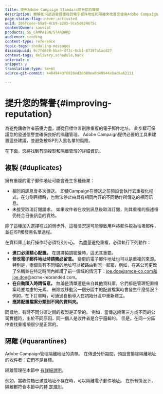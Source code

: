 ```yaml
---
title: 使用Adobe Campaign Standard提升您的聲譽
description: 瞭解如何透過管理重複的電子郵件地址和隔離來改善您使用Adobe Campaign Standard的聲譽。
page-status-flag: never-activated
uuid: 286fceee-65a9-4cb9-b205-9ce5d024675c
contentOwner: sauviat
products: SG_CAMPAIGN/STANDARD
audience: sending
content-type: reference
topic-tags: sheduling-messages
discoiquuid: 9c7fd670-bba9-4f3c-8cb1-87397a1acd27
context-tags: delivery,schedule,back
internal: n
snippet: y
translation-type: tm+mt
source-git-commit: 44049443f8028ed26089ee0d49944ebac6a62111

---
```



# 提升您的聲譽{#improving-reputation}

為避免讓收件者筋疲力盡，請從目標位置刪除重複的電子郵件地址。 此步驟可保護您的發送信譽並確保良好的隔離管理。 Adobe Campaign提供必要的工具來建置這些建議，並避免被ISP列入黑名單的風險。

在下面，您將找到有關複製和隔離管理的詳細資訊。

## 複製 {#duplicates}

擁有重複的電子郵件地址可能會產生多種後果：
* 相同的訊息會多次傳送。 即使Campaign在傳送之前預設會執行去重複化程式，在分割目標時，也無法停止由具有相同內容的不同動作所傳送的相同訊息。
* 未接受取消訂閱請求。 如果收件者在收到訊息後取消訂閱，則其重複的描述檔仍符合日後訊息的資格。

除了這種加入選擇程式的側步外，這種情況還可能導致用戶將郵件視為垃圾郵件，並在ISP觸發黑名單過程。

在資料庫上執行操作時必須特別小心。 為盡量避免重複，必須執行下列動作：
* **進口必須精心配置。** 在選擇協調密鑰時，這尤其重要。
* **修改電子郵件地址時請務必留意。** 變更的電子郵件地址也可以是重複的來源。 特別是，兩個具有不同域的地址可以被路由到同一郵箱，例如，在某公司更改了名稱並在特定時間內維護了前一個域的情況下：joe.doe@amce-co.com和joe.doe@acme-rebranded.com。
* **在自動匯入時請留意。** 無論是清單還是來自其他資料庫，它們都是管理配置檔案時要考慮的元素。 刪除或移動另一個分區中的配置檔案時會發生什麼情況？ 例如，在下訂單時，可通過自動導入在初始分區中重新建立。
* **應將配置檔案分類到不同的資料夾。**

同樣地，有時不同分區之間的複製是正常的。 例如，當傳送給第三方或不同的公司實體時，出於不同原因，同一個人是收件者是合乎邏輯的。 但是，在同一分區中查找重複項很少是正常的。

## 隔離 {#quarantines}

Adobe Campaign管理隔離地址的清單。 在傳送分析期間，預設會排除隔離地址的收件者：它們不是目標。

隔離管理在本節中 [有詳細說明](../../sending/using/understanding-quarantine-management.md)。

例如，當收件箱已滿或地址不存在時，可以隔離電子郵件地址。 在所有情況下，隔離都符合本節中的特 [定規則](../../sending/using/understanding-quarantine-management.md#conditions-for-sending-an-address-to-quarantine)。
